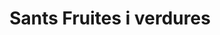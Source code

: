 ---
title: "Sants Fruites i verdures"
url: /barcelona/sants-fruites-i-verdures/
shop: Gemüse & Obst
---